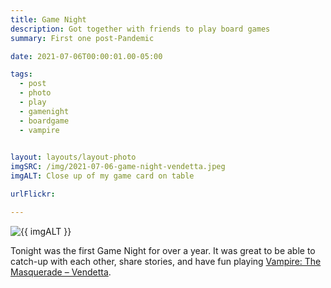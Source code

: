 ```yaml
---
title: Game Night
description: Got together with friends to play board games
summary: First one post-Pandemic

date: 2021-07-06T00:00:01.00-05:00

tags:
  - post
  - photo
  - play
  - gamenight
  - boardgame
  - vampire
  

layout: layouts/layout-photo
imgSRC: /img/2021-07-06-game-night-vendetta.jpeg
imgALT: Close up of my game card on table

urlFlickr: 

---
```

<p><img class="u-photo img-polaroid" src="{{ imgSRC }}" alt="{{ imgALT }}"></p>

Tonight was the first Game Night for over a year. It was great to be able to catch-up with each other, share stories, and have fun playing [Vampire: The Masquerade – Vendetta](https://www.horribleguild.com/vampire-the-masquerade-vendetta/ "official site").